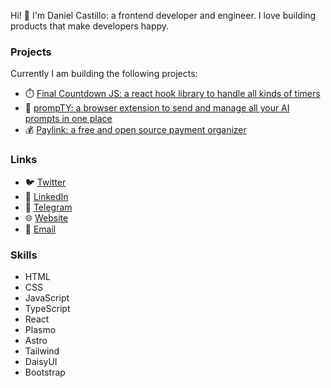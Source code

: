 Hi! 👋 I'm Daniel Castillo: a frontend developer and engineer. I love building products that make developers happy.

### Projects

Currently I am building the following projects:

- ⏱️ [Final Countdown JS: a react hook library to handle all kinds of timers](https://github.com/dlcastillop/final-countdown-js)
- 🤖 [prompTY: a browser extension to send and manage all your AI prompts in one place](https://prompty.dlcastillop.com)
- 💰 [Paylink: a free and open source payment organizer](https://github.com/dlcastillop/paylink)

### Links

- 🐦 <a href="https://twitter.com/dlcastillop">Twitter</a>
- 💼 <a href="https://linkedin.com/in/dlcastillop">LinkedIn</a>
- 📢 <a href="https://t.me/dlcastillop">Telegram</a>
- 🌐 <a href="https://dlcastillop.com">Website</a>
- 📧 <a href="mailto:dlcastillo3015@gmail.com">Email</a>

### Skills

- HTML
- CSS
- JavaScript
- TypeScript
- React
- Plasmo
- Astro
- Tailwind
- DaisyUI
- Bootstrap
